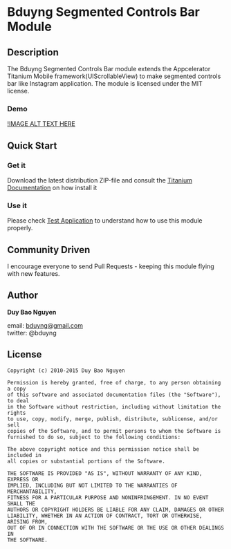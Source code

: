 # Bduyng Segmented Controls Bar Module
<!-- [![gitTio](http://gitt.io/badge.svg)](http://gitt.io/component/dk.napp.drawer) -->

## Description

The Bduyng Segmented Controls Bar module extends the Appcelerator Titanium Mobile framework(UIScrollableView) to make segmented controls bar like Instagram application.
The module is licensed under the MIT license.

### Demo

[!IMAGE ALT TEXT HERE](https://github.com/bduyng/com.bduyng.segmentedcontrols/blob/master/demo.gif)

## Quick Start

### Get it
Download the latest distribution ZIP-file and consult the [Titanium Documentation](http://docs.appcelerator.com/titanium/latest/#!/guide/Using_a_Module) on how install it

### Use it
Please check [Test Application](https://github.com/bduyng/com.bduyng.segmentedcontrols/tree/master/ios/test) to understand how to use this module properly.

<!-- Or simply use the [gitTio CLI](http://gitt.io/cli) [![gitTio](http://gitt.io/badge.svg)](http://gitt.io/component/dk.napp.drawer)

`$ gittio install dk.napp.drawer`

Or NPM [![NPM](https://img.shields.io/npm/v/ti-module-dk.napp.drawer.svg?style=flat-square)](https://www.npmjs.com/package/ti-module-dk.napp.drawer)

`$ npm i --save ti-module-dk.napp.drawer` -->

## Community Driven

I encourage everyone to send Pull Requests - keeping this module flying with new features.


## Author

**Duy Bao Nguyen**  
<!-- web: http://www.napp.dk   -->
email: bduyng@gmail.com  
twitter: @bduyng  


## License

    Copyright (c) 2010-2015 Duy Bao Nguyen

    Permission is hereby granted, free of charge, to any person obtaining a copy
    of this software and associated documentation files (the "Software"), to deal
    in the Software without restriction, including without limitation the rights
    to use, copy, modify, merge, publish, distribute, sublicense, and/or sell
    copies of the Software, and to permit persons to whom the Software is
    furnished to do so, subject to the following conditions:

    The above copyright notice and this permission notice shall be included in
    all copies or substantial portions of the Software.

    THE SOFTWARE IS PROVIDED "AS IS", WITHOUT WARRANTY OF ANY KIND, EXPRESS OR
    IMPLIED, INCLUDING BUT NOT LIMITED TO THE WARRANTIES OF MERCHANTABILITY,
    FITNESS FOR A PARTICULAR PURPOSE AND NONINFRINGEMENT. IN NO EVENT SHALL THE
    AUTHORS OR COPYRIGHT HOLDERS BE LIABLE FOR ANY CLAIM, DAMAGES OR OTHER
    LIABILITY, WHETHER IN AN ACTION OF CONTRACT, TORT OR OTHERWISE, ARISING FROM,
    OUT OF OR IN CONNECTION WITH THE SOFTWARE OR THE USE OR OTHER DEALINGS IN
    THE SOFTWARE.